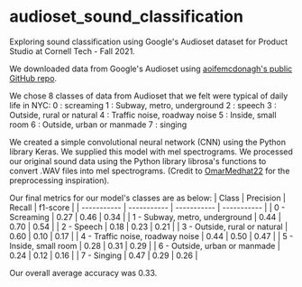 # audioset_sound_classification
Exploring sound classification using Google's Audioset dataset for Product Studio at Cornell Tech - Fall 2021. 

We downloaded data from Google's Audioset using [aoifemcdonagh's public GitHub repo](https://github.com/aoifemcdonagh/audioset-processing). 

We chose 8 classes of data from Audioset that we felt were typical of daily life in NYC: 
0 : screaming
1 : Subway, metro, underground
2 : speech
3 : Outside, rural or natural
4 : Traffic noise, roadway noise
5 : Inside, small room
6 : Outside, urban or manmade
7 : singing

We created a simple convolutional neural network (CNN) using the Python library Keras. We supplied this model with mel spectrograms. We processed our original sound data using the Python library librosa's functions to convert .WAV files into mel spectrograms. (Credit to [OmarMedhat22](https://github.com/OmarMedhat22/Sound-Classification-Mel-Spectrogram) for the preprocessing inspiration). 

Our final metrics for our model's classes are as below: 
| Class | Precision | Recall | f1-score |
| ----------- | ----------- | ----------- | ----------- |
| 0 - Screaming   |  0.27    | 0.46      | 0.34       |
| 1 - Subway, metro, underground   |  0.44    | 0.70      | 0.54       |
| 2 - Speech   |  0.18    | 0.23      | 0.21       |
| 3 - Outside, rural or natural   |  0.60    | 0.10      | 0.17       |
| 4 - Traffic noise, roadway noise   |  0.44    | 0.50      | 0.47       |
| 5 - Inside, small room   |  0.28    | 0.31      | 0.29       |
| 6 - Outside, urban or manmade   |  0.24    | 0.12      | 0.16       |
| 7 - Singing   |  0.47    | 0.29      | 0.26       |

Our overall average accuracy was 0.33. 
